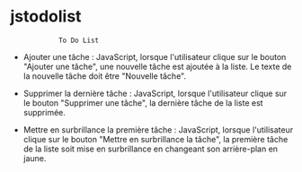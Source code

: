 # jstodolist
                To Do List

 - Ajouter une tâche : JavaScript, lorsque l'utilisateur clique sur le bouton "Ajouter une
tâche", une nouvelle tâche est ajoutée à la liste. Le texte de la nouvelle tâche doit être
"Nouvelle tâche".

 - Supprimer la dernière tâche : JavaScript, lorsque l'utilisateur clique sur le bouton
"Supprimer une tâche", la dernière tâche de la liste est supprimée.

 - Mettre en surbrillance la première tâche : JavaScript, lorsque l'utilisateur clique sur le
bouton "Mettre en surbrillance la tâche", la première tâche de la liste soit mise en
surbrillance en changeant son arrière-plan en jaune.
